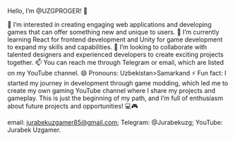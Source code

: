 Hello, I’m @UZGPROGER! 👋

👀 I’m interested in creating engaging web applications and developing games that can offer something new and unique to users.
🌱 I’m currently learning React for frontend development and Unity for game development to expand my skills and capabilities.
💞️ I’m looking to collaborate with talented designers and experienced developers to create exciting projects together.
📫 You can reach me through Telegram or email, which are listed on my YouTube channel.
😄 Pronouns: Uzbekistan>Samarkand
⚡ Fun fact: I started my journey in development through game modding, which led me to create my own gaming YouTube channel where I share my projects and gameplay.
This is just the beginning of my path, and I’m full of enthusiasm about future projects and opportunities! 💻🎮

email: jurabekuzgamer85@gmail.com;
Telegram: @Jurabekuzg;
YouTube: Jurabek Uzgamer.

<!---
UZGPROGER/UZGPROGER is a ✨ special ✨ repository because its `README.md` (this file) appears on your GitHub profile.
You can click the Preview link to take a look at your changes.
--->
